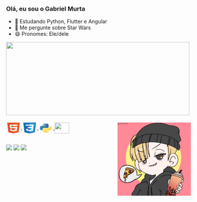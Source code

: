 ### Olá, eu sou o Gabriel Murta

- 🌱 Estudando Python, Flutter e Angular
- 💬 Me pergunte sobre Star Wars
- 😄 Pronomes: Ele/dele

<div>
  <a href="https://github.com/Murtinha-bit">
  <img aling="center" height="200em" width="500em" src="https://github-readme-stats.vercel.app/api/top-langs/?username=Murtinha-bit&layout=compact&langs_count=7&theme=radical&"/>
</div>
<div><br>
  <img align="center"  height="30" width="40" src="https://raw.githubusercontent.com/devicons/devicon/master/icons/html5/html5-original.svg">
  <img align="center"  height="30" width="40" src="https://raw.githubusercontent.com/devicons/devicon/master/icons/css3/css3-original.svg">
  <img align="center"  height="30" width="40" src="https://raw.githubusercontent.com/devicons/devicon/master/icons/python/python-original.svg">
  <img align="center"  height="30" width="40" src="https://cdn.jsdelivr.net/gh/devicons/devicon/icons/flutter/flutter-original.svg" />
  <img align="right" width="200em" height="200em" alt="Eu" src="eu.png">
</div>
  
##
<div>
  <a href="https://www.instagram.com/murtinh4/" target="_blank"><img src="https://img.shields.io/badge/-Instagram-%23E4405F?style=for-the-badge&logo=instagram&logoColor=white" target="_blank"></a>
  <a href = "mailto:gabrielmurta7@gmail.com"><img src="https://img.shields.io/badge/-Gmail-%23333?style=for-the-badge&logo=gmail&logoColor=white" target="_blank"></a>
  <a href="https://www.linkedin.com/in/gabriel-murta-freitas" target="_blank"><img src="https://img.shields.io/badge/-LinkedIn-%230077B5?style=for-the-badge&logo=linkedin&logoColor=white" target="_blank"></a>   
</div>
